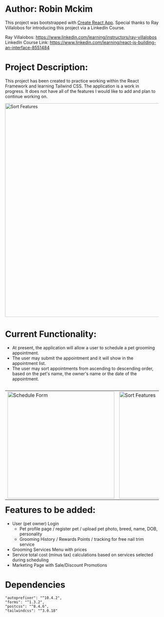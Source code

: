 # Author: Robin Mckim

This project was bootstrapped with [Create React App](https://github.com/facebook/create-react-app).
Special thanks to Ray Villalobos for introducing this project via a LinkedIn Course.

Ray Villalobos: https://www.linkedin.com/learning/instructors/ray-villalobos
LinkedIn Course Link: https://www.linkedin.com/learning/react-js-building-an-interface-8551484

# Project Description:

This project has been created to practice working within the React Framework and learning Tailwind CSS. The application is a work in progress. It does not have all of the features I would like to add and plan to continue working on.

<img align="center" title="Sort Features" width = "700px" 
           src="https://user-images.githubusercontent.com/84540978/153693512-2918d584-cb99-4fed-bd85-900f8b7f6d22.jpg" />

# Current Functionality:

- At present, the application will allow a user to schedule a pet grooming appointment.
- The user may submit the appointment and it will show in the appointment list.
- The user may sort appointments from ascending to descending order, based on the pet's name, the owner's name or the date of the appointment.

<table align="left"> 
  <tr>
    <td>
      <img align="center" title="Schedule Form" width = "350px" 
           src="https://user-images.githubusercontent.com/84540978/153693569-8df428ad-4a21-445d-a3f6-43d0f0074e61.jpg" />
    </td>
    <td>
      <img align="center" title="Sort Features" width = "350px" 
           src="https://user-images.githubusercontent.com/84540978/153693581-5b906d27-2ca0-4dc8-9703-6fb53c61615e.jpg" />
    </td>
</tr>
</table>

# Features to be added:

- User (pet owner) Login
  - Pet profile page / register pet / upload pet photo, breed, name, DOB, personality
  - Grooming History / Rewards Points / tracking for free nail trim service
- Grooming Services Menu with prices
- Service total cost (minus tax) calculations based on services selected during scheduling
- Marketing Page with Sale/Discount Promotions

# Dependencies

    "autoprefixer": "^10.4.2",
    "forms": "^1.3.2",
    "postcss": "^8.4.6",
    "tailwindcss": "^3.0.18"
